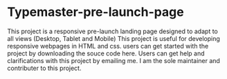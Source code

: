 # Typemaster-pre-launch-page
This project is a responsive pre-launch landing page designed to adapt to all views (Desktop, Tablet and Mobile)
This project is useful for developing responsive webpages in HTML and css.
users can get started with the project by downloading the souce code here.
Users can get help and clarifications with this project by emailing me.
I am the sole maintainer and contributer to this project.
